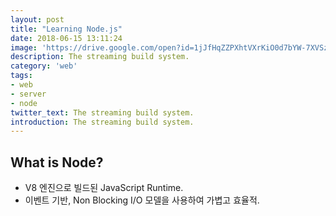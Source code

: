 ```yaml
---
layout: post
title: "Learning Node.js"
date: 2018-06-15 13:11:24
image: 'https://drive.google.com/open?id=1jJfHqZZPXhtVXrKiO0d7bYW-7XVSzKwk'
description: The streaming build system.
category: 'web'
tags:
- web
- server
- node
twitter_text: The streaming build system.
introduction: The streaming build system.
---
```


## What is Node?

- V8 엔진으로 빌드된 JavaScript Runtime.
- 이벤트 기반, Non Blocking I/O 모델을 사용하여 가볍고 효율적.
